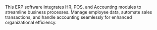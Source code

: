 This ERP software integrates HR, POS, and Accounting modules to streamline business processes. Manage employee data, automate sales transactions, and handle accounting seamlessly for enhanced organizational efficiency.
